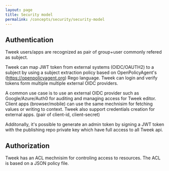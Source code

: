 ```yaml
---
layout: page
title: Security model
permalink: /concepts/security/security-model
---
```


## Authentication

Tweek users/apps are recognized as pair of group+user commonly refered as subject.

Tweek can map JWT token from external systems (OIDC/OAUTH2) to a subject by using a subject extraction policy
based on OpenPolicyAgent's (https://openpolicyagent.org) Rego language.
Tweek can login and verify tokens form multiple multiple external OIDC providers.

A common use case is to use an external OIDC provider such as Google/Azure/Auth0 for auditing and managing access
for Tweek editor.
Client apps (browser/mobile) can use the same mechnisim for fetching values or writing to context.
Tweek also support credentials creation for external apps. (pair of client-id, client-secret)

Additonally, it's possible to generate an admin token by signing a JWT token with the publishing repo private key
which have full access to all Tweek api.

## Authorization

Tweek has an ACL mechnisim for controling access to resources.
The ACL is based on a JSON policy file.
